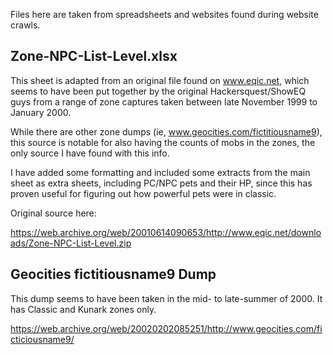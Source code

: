 Files here are taken from spreadsheets and websites found during website crawls.

## Zone-NPC-List-Level.xlsx

This sheet is adapted from an original file found on www.eqic.net, which seems to have been put together by the original Hackersquest/ShowEQ guys from a range of zone captures taken between late November 1999 to January 2000.

While there are other zone dumps (ie, www.geocities.com/fictitiousname9), this source is notable for also having the counts of mobs in the zones, the only source I have found with this info.

I have added some formatting and included some extracts from the main sheet as extra sheets, including PC/NPC pets and their HP, since this has proven useful for figuring out how powerful pets were in classic.

Original source here:

https://web.archive.org/web/20010614090653/http://www.eqic.net/downloads/Zone-NPC-List-Level.zip

## Geocities fictitiousname9 Dump

This dump seems to have been taken in the mid- to late-summer of 2000. It has Classic and Kunark zones only.

https://web.archive.org/web/20020202085251/http://www.geocities.com/ficticiousname9/
